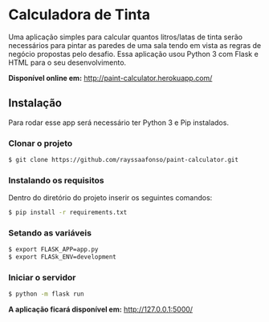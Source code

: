 # Calculadora de Tinta
Uma aplicação simples para calcular quantos litros/latas de tinta serão necessários para pintar as paredes de uma sala tendo em vista as regras de negócio propostas pelo desafio. 
Essa aplicação usou Python 3 com Flask e HTML para o seu desenvolvimento.

**Disponível online em:** http://paint-calculator.herokuapp.com/


## Instalação
Para rodar esse app será necessário ter Python 3 e Pip instalados.

### Clonar o projeto
```bash
$ git clone https://github.com/rayssaafonso/paint-calculator.git
```

### Instalando os requisitos
Dentro do diretório do projeto inserir os seguintes comandos:
```bash
$ pip install -r requirements.txt
```

### Setando as variáveis
```bash
$ export FLASK_APP=app.py
$ export FLASk_ENV=development
```

### Iniciar o servidor
```bash
$ python -m flask run
```

**A aplicação ficará disponível em:** http://127.0.0.1:5000/

